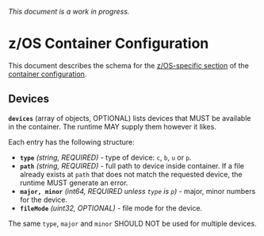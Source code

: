 _This document is a work in progress._

# <a name="ZOSContainerConfiguration" />z/OS Container Configuration

This document describes the schema for the [z/OS-specific section](config.md#platform-specific-configuration) of the [container configuration](config.md).

## <a name="configZOSDevices" />Devices

**`devices`** (array of objects, OPTIONAL) lists devices that MUST be available in the container.
The runtime MAY supply them however it likes.

Each entry has the following structure:

* **`type`** *(string, REQUIRED)* - type of device: `c`, `b`, `u` or `p`.
* **`path`** *(string, REQUIRED)* - full path to device inside container.
    If a file already exists at `path` that does not match the requested device, the runtime MUST generate an error.
* **`major, minor`** *(int64, REQUIRED unless `type` is `p`)* - major, minor numbers for the device.
* **`fileMode`** *(uint32, OPTIONAL)* - file mode for the device.

The same `type`, `major` and `minor` SHOULD NOT be used for multiple devices.
